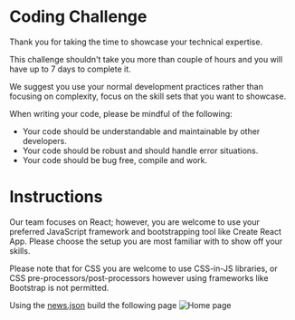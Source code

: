 # Coding Challenge

Thank you for taking the time to showcase your technical expertise. 

This challenge shouldn't take you more than couple of hours and you will have up to 7 days to complete it.

We suggest you use your normal development practices rather than focusing on complexity, focus on the skill sets that you want to showcase.

When writing your code, please be mindful of the following:

 - Your code should be understandable and maintainable by other developers.
 - Your code should be robust and should handle error situations.
 - Your code should be bug free, compile and work.

# Instructions

Our team focuses on React; however, you are welcome to use your preferred JavaScript framework and bootstrapping tool like Create React App. Please choose the setup you are most familiar with to show off your skills. 

Please note that for CSS you are welcome to use CSS-in-JS libraries, or CSS pre-processors/post-processors however using frameworks like Bootstrap is not permitted.

Using the [news.json](https://github.com/West-Australian-Newspapers/swm-wan-code-test/blob/main/news.json) build the following page ![Home page](https://github.com/West-Australian-Newspapers/swm-wan-code-test/blob/main/homepage.png) 
